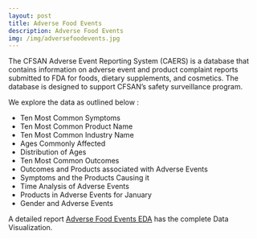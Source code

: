 ```yaml
---
layout: post
title: Adverse Food Events
description: Adverse Food Events
img: /img/adversefoodevents.jpg
---
```

The CFSAN Adverse Event Reporting System (CAERS) is a database that contains information on adverse event and product complaint reports submitted to FDA for foods, dietary supplements, and cosmetics. The database is designed to support CFSAN’s safety surveillance program.

We explore the data as outlined below :

* Ten Most Common Symptoms
* Ten Most Common Product Name
* Ten Most Common Industry Name
* Ages Commonly Affected
* Distribution of Ages
* Ten Most Common Outcomes
* Outcomes and Products associated with Adverse Events
* Symptoms and the Products Causing it
* Time Analysis of Adverse Events
* Products in Adverse Events for January
* Gender and Adverse Events


A detailed report [Adverse Food Events EDA](https://www.kaggle.com/ambarish/detailed-eda-adverse-foodevents-w-advice) has the complete Data Visualization.               

